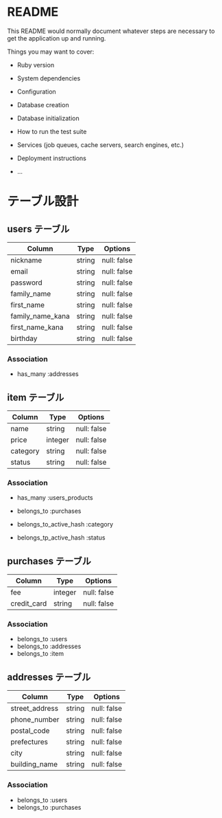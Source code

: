 # README

This README would normally document whatever steps are necessary to get the
application up and running.

Things you may want to cover:

* Ruby version

* System dependencies

* Configuration

* Database creation

* Database initialization

* How to run the test suite

* Services (job queues, cache servers, search engines, etc.)

* Deployment instructions

* ...


# テーブル設計

## users テーブル

| Column           | Type   | Options     |
| ---------------- | ------ | ----------- |
| nickname         | string | null: false |
| email            | string | null: false |
| password         | string | null: false |
| family_name      | string | null: false |
| first_name       | string | null: false |
| family_name_kana | string | null: false |
| first_name_kana  | string | null: false |
| birthday         | string | null: false |




### Association

- has_many :addresses


## item テーブル

| Column     | Type    | Options     |
| ---------- | ------- | ----------- |
| name       | string  | null: false |
| price      | integer | null: false |
| category   | string  | null: false |
| status     | string  | null: false |

### Association

- has_many   :users_products
- belongs_to :purchases

- belongs_to_active_hash :category
- belongs_tp_active_hash :status

##  purchases テーブル

| Column        | Type    | Options     |
| ------------- | ------- | ----------- |
| fee           | integer | null: false |
| credit_card   | string  | null: false |

### Association
- belongs_to :users
- belongs_to :addresses
- belongs_to :item

##  addresses テーブル

| Column          | Type    | Options     |
| --------------- | ------- | ----------- |
| street_address  | string  | null: false |
| phone_number    | string  | null: false |
| postal_code     | string  | null: false |
| prefectures     | string  | null: false |
| city            | string  | null: false |
| building_name   | string  | null: false |

### Association

- belongs_to :users
- belongs_to :purchases

